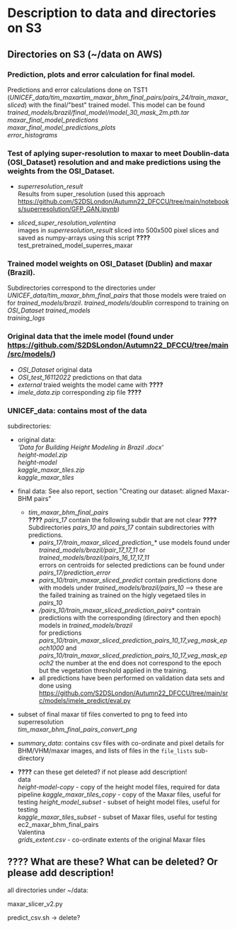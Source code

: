 # Description to data and directories on S3

## Directories on S3 (~/data on AWS)

### Prediction, plots and error calculation for final model.
Predictions and error calculations done on TST1 (*UNICEF_data/tim_maxartim_maxar_bhm_final_pairs/pairs_24/train_maxar_sliced*)
with the final/"best" trained model. This model can be found *trained_models/brazil/final_model/model_30_mask_2m.pth.tar*
*maxar_final_model_predictions*  
*maxar_final_model_predictions_plots*  
*error_histograms* 

### Test of aplying super-resolution to maxar to meet Doublin-data (OSI_Dataset) resolution and and make predictions using the weights from the OSI_Dataset.
- *superresolution_result*  
Results from super_resolution (used this approach <https://github.com/S2DSLondon/Autumn22_DFCCU/tree/main/notebooks/superresolution/GFP_GAN.ipynb>)    

- *sliced_super_resolution_valentina*  
images in *superresolution_result* sliced into 500x500 pixel slices and saved as numpy-arrays using this script **????**
test_pretrained_model_superres_maxar  

### Trained model weights on OSI_Dataset (Dublin) and maxar (Brazil). 

Subdirectories correspond to the directories under *UNICEF_data/tim_maxar_bhm_final_pairs* that those models were traied on for *trained_models/brazil*. *trained_models/doublin* correspond to training on *OSI_Dataset*
*trained_models*   
*training_logs*  

### Original data that the imele model (found under <https://github.com/S2DSLondon/Autumn22_DFCCU/tree/main/src/models/>)

- *OSI_Dataset* original data  
- *OSI_test_16112022* predictions on that data  
- *external* traied weights the model came with **????**  
- *imele_data.zip* corresponding zip file **????**

### UNICEF_data: contains most of the data 
subdirectories: 
- original data:   
*'Data for Building Height Modeling in Brazil .docx'*   
*height-model.zip*  
*height-model*  
*kaggle_maxar_tiles.zip*  
*kaggle_maxar_tiles*  

- final data: See also report, section "Creating our dataset: aligned Maxar-BHM pairs"   
    - *tim_maxar_bhm_final_pairs*  
    **????** *pairs_17* contain the following subdir that are not clear **????**  
Subdirectories *pairs_10* and *pairs_17* contain subdirectories with predictions.
        -  *pairs_17/train_maxar_sliced_prediction_** use models found under *trained_models/brazil/pair_17_17_11* or *trained_models/brazil/pairs_16_17_17_11*  
        errors on centroids for selected predictions can be found under *pairs_17/prediction_error*
        - *pairs_10/train_maxar_sliced_predict* contain predictions done with models under *trained_models/brazil/pairs_10* --> these are the failed training as trained on the higly vegetaed tiles in *pairs_10*
        - */pairs_10/train_maxar_sliced_prediction_pairs** contrain predictions with the corresponding (directory and then epoch) models in *trained_models/brazil*  
        for predictions *pairs_10/train_maxar_sliced_prediction_pairs_10_17_veg_mask_epoch1000* and *pairs_10/train_maxar_sliced_prediction_pairs_10_17_veg_mask_epoch2* the number at the end does not correspond to the epoch but the vegetation threshold applied in the training.  
        - all predictions have been performed on validation data sets and done using <https://github.com/S2DSLondon/Autumn22_DFCCU/tree/main/src/models/imele_predict/eval.py> 


- subset of final maxar tif files converted to png to feed into superresolution  
*tim_maxar_bhm_final_pairs_convert_png*   

- *summary_data*: contains csv files with co-ordinate and pixel details for BHM/VHM/maxar images, and lists of files in the `file_lists` sub-directory 
 
- **????** can these get deleted? if not please add description!     
data  
*height-model-copy* - copy of the height model files, required for data pipeline
*kaggle_maxar_tiles_copy* - copy of the Maxar files, useful for testing
*height_model_subset* - subset of height model files, useful for testing       
*kaggle_maxar_tiles_subset* - subset of Maxar files, useful for testing
ec2_maxar_bhm_final_pairs  
Valentina  
*grids_extent.csv* - co-ordinate extents of the original Maxar files
                                    

## **????** What are these? What can be deleted? Or please add description! 

all directories under ~/data:

maxar_slicer_v2.py                          

predict_csv.sh  -> delete?
